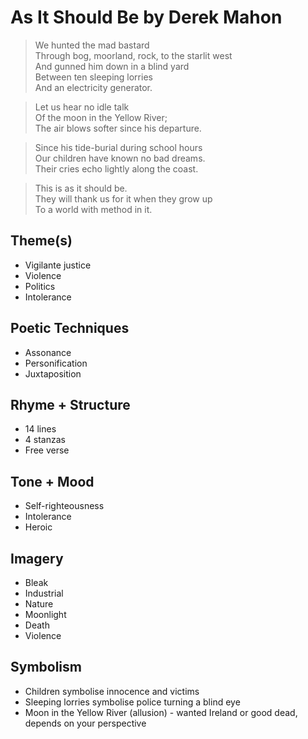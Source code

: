 # As It Should Be by Derek Mahon

> We hunted the mad bastard  
> Through bog, moorland, rock, to the starlit west  
> And gunned him down in a blind yard  
> Between ten sleeping lorries  
> And an electricity generator.  

> Let us hear no idle talk  
> Of the moon in the Yellow River;  
> The air blows softer since his departure.  

> Since his tide-burial during school hours  
> Our children have known no bad dreams.  
> Their cries echo lightly along the coast.  

> This is as it should be.  
> They will thank us for it when they grow up  
> To a world with method in it.  

## Theme(s)
- Vigilante justice
- Violence
- Politics
- Intolerance

## Poetic Techniques
- Assonance
- Personification
- Juxtaposition

## Rhyme + Structure
- 14 lines
- 4 stanzas
- Free verse

## Tone + Mood
- Self-righteousness
- Intolerance
- Heroic

## Imagery
- Bleak
- Industrial
- Nature
- Moonlight
- Death
- Violence

## Symbolism
- Children symbolise innocence and victims
- Sleeping lorries symbolise police turning a blind eye
- Moon in the Yellow River (allusion) - wanted Ireland or good dead, depends on your perspective
